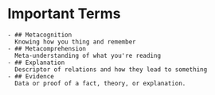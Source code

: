# Important Terms
	- ## Metacognition
	  Knowing how you thing and remember
	- ## Metacomprehension
	  Meta-understanding of what you're reading
	- ## Explanation
	  Descriptor of relations and how they lead to something
	- ## Evidence
	  Data or proof of a fact, theory, or explanation.